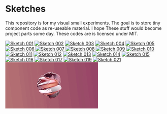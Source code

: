 # Sketches

This repository is for my visual small experiments. The goal is to store tiny component code as re-useable material. I hope These stuff would become project parts some day. These codes are is licensed under MIT.

[![Sketch 001](https://github.com/su8erlemon/sketch/blob/master/001/ss.png)](https://github.com/su8erlemon/sketch/tree/master/001)
[![Sketch 002](https://github.com/su8erlemon/sketch/blob/master/002/ss.png)](https://github.com/su8erlemon/sketch/tree/master/002)
[![Sketch 003](https://github.com/su8erlemon/sketch/blob/master/003/ss.png)](https://github.com/su8erlemon/sketch/tree/master/003)
[![Sketch 004](https://github.com/su8erlemon/sketch/blob/master/004/ss.png)](https://github.com/su8erlemon/sketch/tree/master/004)
[![Sketch 005](https://github.com/su8erlemon/sketch/blob/master/005/ss.png)](https://github.com/su8erlemon/sketch/tree/master/005)
[![Sketch 006](https://github.com/su8erlemon/sketch/blob/master/006/ss.png)](https://github.com/su8erlemon/sketch/tree/master/006)
[![Sketch 007](https://github.com/su8erlemon/sketch/blob/master/007/ss.png)](https://github.com/su8erlemon/sketch/tree/master/007)
[![Sketch 008](https://github.com/su8erlemon/sketch/blob/master/008/ss.png)](https://github.com/su8erlemon/sketch/tree/master/008)
[![Sketch 009](https://github.com/su8erlemon/sketch/blob/master/009/ss.png)](https://github.com/su8erlemon/sketch/tree/master/009)
[![Sketch 010](https://github.com/su8erlemon/sketch/blob/master/010/ss.png)](https://github.com/su8erlemon/sketch/tree/master/010)
[![Sketch 011](https://github.com/su8erlemon/sketch/blob/master/011/ss.png)](https://github.com/su8erlemon/sketch/tree/master/011)
[![Sketch 012](https://github.com/su8erlemon/sketch/blob/master/012/ss.png)](https://github.com/su8erlemon/sketch/tree/master/012)
[![Sketch 013](https://github.com/su8erlemon/sketch/blob/master/013/ss.png)](https://github.com/su8erlemon/sketch/tree/master/013)
[![Sketch 014](https://github.com/su8erlemon/sketch/blob/master/014/ss.png)](https://github.com/su8erlemon/sketch/tree/master/014)
[![Sketch 015](https://github.com/su8erlemon/sketch/blob/master/015/ss.png)](https://github.com/su8erlemon/sketch/tree/master/015)
[![Sketch 016](https://github.com/su8erlemon/sketch/blob/master/016/ss.png)](https://github.com/su8erlemon/sketch/tree/master/016)
[![Sketch 017](https://github.com/su8erlemon/sketch/blob/master/017/ss.png)](https://github.com/su8erlemon/sketch/tree/master/017)
[![Sketch 019](https://github.com/su8erlemon/sketch/blob/master/019/ss.png)](https://github.com/su8erlemon/sketch/tree/master/019)
[![Sketch 021](https://github.com/su8erlemon/sketch/blob/master/021/ss.png)](https://github.com/su8erlemon/sketch/tree/master/021)
[![Sketch 022](https://github.com/su8erlemon/sketch/blob/master/022/ss.png)](https://github.com/su8erlemon/sketch/tree/master/022)